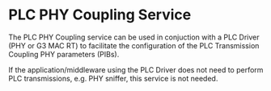 # PLC PHY Coupling Service

The PLC PHY Coupling service can be used in conjuction with a PLC Driver (PHY or G3 MAC RT) to facilitate the configuration of the PLC Transmission Coupling PHY parameters (PIBs).

If the application/middleware using the PLC Driver does not need to perform PLC transmissions, e.g. PHY sniffer, this service is not needed.
